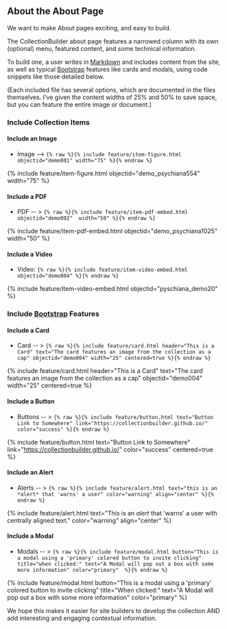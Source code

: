 ## About the About Page

We want to make About pages exciting, and easy to build. 

The CollectionBuilder about page features a narrowed column with its own (optional) menu, featured content, and some technical information. 

To build one, a user writes in [Markdown](https://guides.github.com/features/mastering-markdown/) and includes  content from the site, as well as typical [Bootstrap](https://getbootstrap.com/) features like cards and modals, using code snippets like those detailed below. 

(Each included file has several options, which are documented in the files themselves. I've given the content widths of 25% and 50% to save space, but you can feature the entire image or document.) 

### Include Collection Items

#### Include an Image

- Image --> `{% raw %}{% include feature/item-figure.html objectid="demo001" width="75" %}{% endraw %}`

{% include feature/item-figure.html objectid="demo_psychiana554" width="75" %}

#### Include a PDF

- PDF -- > `{% raw %}{% include feature/item-pdf-embed.html objectid="demo002"  width="50" %}{% endraw %}`

{% include feature/item-pdf-embed.html objectid="demo_psychiana1025" width="50" %}

#### Include a Video

- Video: `{% raw %}{% include feature/item-video-embed.html objectid="demo004" %}{% endraw %}`

{% include feature/item-video-embed.html objectid="pyschiana_demo20" %}

### Include [Bootstrap](https://getbootstrap.com/) Features

#### Include a Card

- Card -- > `{% raw %}{% include feature/card.html header="This is a Card" text="The card features an image from the collection as a cap" objectid="demo004" width="25" centered=true %}{% endraw %}`

{% include feature/card.html header="This is a Card" text="The card features an image from the collection as a cap" objectid="demo004" width="25" centered=true %}

#### Include a Button 

- Buttons -- > `{% raw %}{% include feature/button.html text="Button Link to Somewhere" link="https://collectionbuilder.github.io/" color="success" %}{% endraw %}`

{% include feature/button.html text="Button Link to Somewhere" link="https://collectionbuilder.github.io/" color="success" centered=true %}
  
#### Include an Alert

- Alerts -- > `{% raw %}{% include feature/alert.html text="this is an *alert* that 'warns' a user" color="warning" align="center" %}{% endraw %}`

{% include feature/alert.html text="This is an *alert* that 'warns' a user with centrally aligned text." color="warning" align="center"  %}

#### Include a Modal

- Modals -- > `{% raw %}{% include feature/modal.html button="This is a modal using a 'primary' colored button to invite clicking" title="when clicked:" text="A Modal will pop out a box with some more information" color="primary"  %}{% endraw %}`

{% include feature/modal.html button="This is a modal using a 'primary' colored button to invite clicking" title="When clicked:" text="A Modal will pop out a box with some more information" color="primary"  %}

We hope this makes it easier for site builders to develop the collection AND add interesting and engaging contextual information.  
